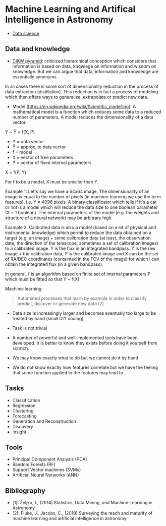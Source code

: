 # Machine Learning and Artifical Intelligence in Astronomy


- [Data science](https://en.wikipedia.org/wiki/Data_science)

## Data and knowledge

- [DIKW pyramid](https://en.wikipedia.org/wiki/DIKW_pyramid): criticized hierarchical conception which considers that information is based on data, knowlege on information and wisdom on knowledge. But we can argue that data, information and knowledge are essentially synonyms. 

In all cases there is some sort of dimensionality reduction in the process of data extraction (distillation). This reduction is in fact a process of modeling which then offers ways to generalize, extrapolate or predict new data.

- Model [https://en.wikipedia.org/wiki/Scientific_modelling]: A mathematical model is a function which reduces some data to a reduced number of parameters. A model reduces the dimensionality of a data vector.

Y ~ Ŷ = f(X, P)
- Y = data vector
- Ŷ = approx. to data vector
- f = model
- X = vector of free parameters
- P = vector of fixed internal parameters

X = f(P, Y)


For f to be a model, X must be smaller than Y.

Example 1: Let's say we have a 64x64 image. The dimensionality of an image is equal to the number of pixels (in machine-learning we use the term features), i.e. Y = 4096 pixels. A binary classificator which tells if it's a cat or not is a model which will reduce the data size to one boolean parameter (X = 1 boolean). The internal parameters of the model (e.g. the weights and structure of a neural network) may be arbitrary high.

Example 2: Calibrated data is also a model (based on a lot of physical and instrumental knowledge) which permit to reduce the data obtained on a target (e.g. an image) + some calibration data (at least, the observation date, the direction of the telescope, sometimes a set of calibration images) to a calibrated image. Y is the flux in an integrated bandpass. Ŷ is the raw image + the calibration data, P is the calibrated image and X can be the set of RA/DEC coordinates (containted in the FOV of the image) for which I can obtain the integrated flux (in a given bandpass). 

In general, f is an algorithm based on finite set of internal parameters P which must be fitted so that Y ~ f(X)

Machine-learning:

> Automated processes that learn by example in order to classify, predict, discover or generate new data [2]




- Data size is increasingly larger and becomes eventualy too large to be treated by hand (small DIY coding).
- Task is not trivial

- A number of powerful and well-implemented tools have been developed. It is better to know they exists before doing it yourself from scratch.


- We may know exactly what to do but we cannot do it by hand
- We do not know exactly how features correlate but we have the feeling that some function applied to the features may lead to



## Tasks

- Classification
- Regression
- Clustering
- Forecasting
- Generation and Reconstruction
- Discovery
- Insight

## Tools

- Principal Component Analysis (PCA)
- Random Forests (RF)
- Support Vector machines (SVMs)
- Artificial Neural Networks (ANN)




## Bibliography

- [1]: Željko, I., (2014) Statistics, Data Mining, and Machine Learning in Astronomy
- [2]: Fluke, J., Jacobs, C., (2019) Surveying the reach and maturity of machine learning and artificial intelligence in astronomy
